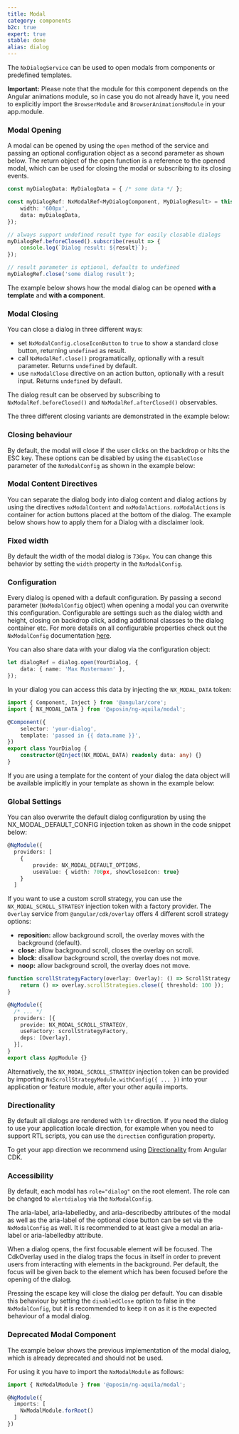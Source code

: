 ```yaml
---
title: Modal
category: components
b2c: true
expert: true
stable: done
alias: dialog
---
```


The `NxDialogService` can be used to open modals from components or predefined templates.

**Important:** Please note that the module for this component depends on the Angular animations module, so in case you do not already have it, you need to explicitly import the `BrowserModule` and `BrowserAnimationsModule` in your app.module.

### Modal Opening

A modal can be opened by using the `open` method of the service and passing an optional configuration object as a second parameter as shown below. The return object of the open function is a reference to the opened modal, which can be used for closing the modal or subscribing to its closing events.

```ts
const myDialogData: MyDialogData = { /* some data */ };

const myDialogRef: NxModalRef<MyDialogComponent, MyDialogResult> = this.dialogService.open(MyDialogComponent, {
    width: '600px',
    data: myDialogData,
});

// always support undefined result type for easily closable dialogs
myDialogRef.beforeClosed().subscribe(result => {
    console.log(`Dialog result: ${result}`);
});

// result parameter is optional, defaults to undefined
myDialogRef.close('some dialog result');
```

The example below shows how the modal dialog can be opened **with a template** and **with a component**.

<!-- example(modal-opening) -->

### Modal Closing

You can close a dialog in three different ways:

-   set `NxModalConfig.closeIconButton` to `true` to show a standard close button, returning `undefined` as result.
-   call `NxModalRef.close()` programatically, optionally with a result parameter. Returns `undefined` by default.
-   use `nxModalClose` directive on an action button, optionally with a result input. Returns `undefined` by default.

The dialog result can be observed by subscribing to `NxModalRef.beforeClosed()` and `NxModalRef.afterClosed()` observables.

The three different closing variants are demonstrated in the example below:

<!-- example(modal-closing) -->

### Closing behaviour

By default, the modal will close if the user clicks on the backdrop or hits the ESC key. These options can be disabled by using the `disableClose` parameter of the `NxModalConfig` as shown in the example below:

<!-- example(modal-closing-behaviour) -->

### Modal Content Directives

You can separate the dialog body into dialog content and dialog actions by using the directives `nxModalContent` and `nxModalActions`. `nxModalActions` is container for action buttons placed at the bottom of the dialog. The example below shows how to apply them for a Dialog with a disclaimer look.

<!-- example(modal-content-actions) -->

### Fixed width

By default the width of the modal dialog is `736px`. You can change this behavior by setting the `width` property in the `NxModalConfig`.

<!-- example(modal-fixed-width) -->

### Configuration

Every dialog is opened with a default configuration. By passing a second parameter (`NxModalConfig` object) when opening a modal you can overwrite this configuration. Configurable are settings such as the dialog width and height, closing on backdrop click, adding additional classses to the dialog container etc. For more details on all configurable properties check out the `NxModalConfig` documentation [here](./documentation/modal/api#NxModalConfig).

You can also share data with your dialog via the configuration object:

```ts
let dialogRef = dialog.open(YourDialog, {
    data: { name: 'Max Mustermann' },
});
```

In your dialog you can access this data by injecting the `NX_MODAL_DATA` token:

```ts
import { Component, Inject } from '@angular/core';
import { NX_MODAL_DATA } from '@aposin/ng-aquila/modal';

@Component({
    selector: 'your-dialog',
    template: 'passed in {{ data.name }}',
})
export class YourDialog {
    constructor(@Inject(NX_MODAL_DATA) readonly data: any) {}
}
```

If you are using a template for the content of your dialog the data object will be available implicitly in your template as shown in the example below:

<!-- example(modal-data-injection) -->

### Global Settings

You can also overwrite the default dialog configuration by using the NX_MODAL_DEFAULT_CONFIG injection token as shown in the code snippet below:

```ts
@NgModule({
  providers: [
    {
        provide: NX_MODAL_DEFAULT_OPTIONS,
        useValue: { width: 700px, showCloseIcon: true}
    }
  ]
```

If you want to use a custom scroll strategy, you can use the `NX_MODAL_SCROLL_STRATEGY` injection token with a factory provider. The `Overlay` service from `@angular/cdk/overlay` offers 4 different scroll strategy options:

-   **reposition:** allow background scroll, the overlay moves with the background (default).
-   **close:** allow background scroll, closes the overlay on scroll.
-   **block:** disallow background scroll, the overlay does not move.
-   **noop:** allow background scroll, the overlay does not move.

```ts
function scrollStrategyFactory(overlay: Overlay): () => ScrollStrategy {
    return () => overlay.scrollStrategies.close({ threshold: 100 });
}

@NgModule({
  /* ... */
  providers: [{
    provide: NX_MODAL_SCROLL_STRATEGY,
    useFactory: scrollStrategyFactory,
    deps: [Overlay],
  }],
}
export class AppModule {}
```

Alternatively, the `NX_MODAL_SCROLL_STRATEGY` injection token can be provided by importing `NxScrollStrategyModule.withConfig({ ... })` into your application or feature module, after your other aquila imports.

### Directionality

By default all dialogs are rendered with `ltr` direction. If you need the dialog to use your application locale direction, for example when you need to support RTL scripts, you can use the `direction` configuration property.

To get your app direction we recommend using [Directionality](https://material.angular.io/cdk/bidi/overview) from Angular CDK.

<!-- example(modal-with-direction)> -->

### Accessibility

By default, each modal has `role="dialog"` on the root element. The role can be changed to `alertdialog` via the `NxModalConfig`.

The aria-label, aria-labelledby, and aria-describedby attributes of the modal as well as the aria-label of the optional close button can be set via the `NxModalConfig` as well. It is recommended to at least give a modal an aria-label or aria-labelledby attribute.

When a dialog opens, the first focusable element will be focused. The CdkOverlay used in the dialog traps the focus in itself in order to prevent users from interacting with elements in the background. Per default, the focus will be given back to the element which has been focused before the opening of the dialog.

Pressing the escape key will close the dialog per default. You can disable this behaviour by setting the `disabledClose` option to false in the `NxModalConfig`, but it is recommended to keep it on as it is the expected behaviour of a modal dialog.

### Deprecated Modal Component

The example below shows the previous implementation of the modal dialog, which is already deprecated and should not be used.

For using it you have to import the `NxModalModule` as follows:

```ts
import { NxModalModule } from '@aposin/ng-aquila/modal';

@NgModule({
  imports: [
    NxModalModule.forRoot()
  ]
})
```

<!-- example(modal-basic) -->
